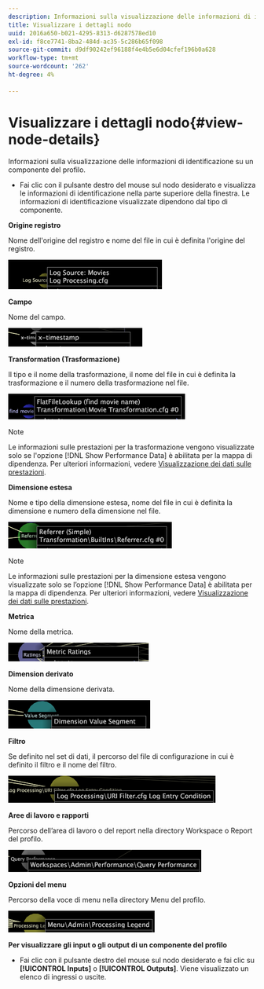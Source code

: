 ```yaml
---
description: Informazioni sulla visualizzazione delle informazioni di identificazione su un componente del profilo.
title: Visualizzare i dettagli nodo
uuid: 2016a650-b021-4295-8313-d6287578ed10
exl-id: f8ce7741-8ba2-484d-ac35-5c286b65f098
source-git-commit: d9df90242ef96188f4e4b5e6d04cfef196b0a628
workflow-type: tm+mt
source-wordcount: '262'
ht-degree: 4%

---
```


# Visualizzare i dettagli nodo{#view-node-details}

Informazioni sulla visualizzazione delle informazioni di identificazione su un componente del profilo.

* Fai clic con il pulsante destro del mouse sul nodo desiderato e visualizza le informazioni di identificazione nella parte superiore della finestra. Le informazioni di identificazione visualizzate dipendono dal tipo di componente.

**Origine registro**

Nome dell&#39;origine del registro e nome del file in cui è definita l&#39;origine del registro.

![](assets/vis_DependencyMap_LogSourceID.png)

**Campo**

Nome del campo.

![](assets/vis_DependencyMap_FieldID.png)

**Transformation (Trasformazione)**

Il tipo e il nome della trasformazione, il nome del file in cui è definita la trasformazione e il numero della trasformazione nel file.

![](assets/vis_DependencyMap_TransformationID.png)

>[!NOTE]
>
>Le informazioni sulle prestazioni per la trasformazione vengono visualizzate solo se l&#39;opzione [!DNL Show Performance Data] è abilitata per la mappa di dipendenza. Per ulteriori informazioni, vedere [Visualizzazione dei dati sulle prestazioni](../../../../../home/c-get-started/c-admin-intrf/c-dataset-mgrs/c-dep-maps/c-disp-perf-data.md#concept-974e2bac3e184f0dab530e63aa4f5ecb).

**Dimensione estesa**

Nome e tipo della dimensione estesa, nome del file in cui è definita la dimensione e numero della dimensione nel file.

![](assets/vis_DependencyMap_ExtendedDimensionID.png)

>[!NOTE]
>
>Le informazioni sulle prestazioni per la dimensione estesa vengono visualizzate solo se l’opzione [!DNL Show Performance Data] è abilitata per la mappa di dipendenza. Per ulteriori informazioni, vedere [Visualizzazione dei dati sulle prestazioni](../../../../../home/c-get-started/c-admin-intrf/c-dataset-mgrs/c-dep-maps/c-disp-perf-data.md#concept-974e2bac3e184f0dab530e63aa4f5ecb).

**Metrica**

Nome della metrica.

![](assets/vis_DependencyMap_MetricID.png)

**Dimension derivato**

Nome della dimensione derivata.

![](assets/vis_DependencyMap_DerivedDimensionID.png)

**Filtro**

Se definito nel set di dati, il percorso del file di configurazione in cui è definito il filtro e il nome del filtro.

![](assets/vis_DependencyMap_FilterID_Dataset.png)

**Aree di lavoro e rapporti**

Percorso dell’area di lavoro o del report nella directory Workspace o Report del profilo.

![](assets/vis_DependencyMap_WorkspaceID.png)

**Opzioni del menu**

Percorso della voce di menu nella directory Menu del profilo.

![](assets/vis_DependencyMap_MenuID.png)

**Per visualizzare gli input o gli output di un componente del profilo**

* Fai clic con il pulsante destro del mouse sul nodo desiderato e fai clic su **[!UICONTROL Inputs]** o **[!UICONTROL Outputs]**. Viene visualizzato un elenco di ingressi o uscite.
